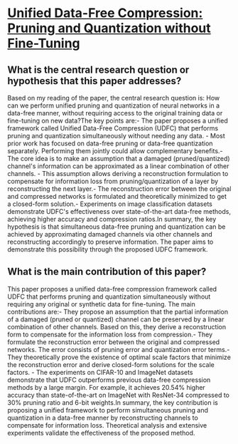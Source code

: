 # [Unified Data-Free Compression: Pruning and Quantization without   Fine-Tuning](https://arxiv.org/abs/2308.07209)

## What is the central research question or hypothesis that this paper addresses?

Based on my reading of the paper, the central research question is: How can we perform unified pruning and quantization of neural networks in a data-free manner, without requiring access to the original training data or fine-tuning on new data?The key points are:- The paper proposes a unified framework called Unified Data-Free Compression (UDFC) that performs pruning and quantization simultaneously without needing any data. - Most prior work has focused on data-free pruning or data-free quantization separately. Performing them jointly could allow complementary benefits.- The core idea is to make an assumption that a damaged (pruned/quantized) channel's information can be approximated as a linear combination of other channels. - This assumption allows deriving a reconstruction formulation to compensate for information loss from pruning/quantization of a layer by reconstructing the next layer.- The reconstruction error between the original and compressed networks is formulated and theoretically minimized to get a closed-form solution.- Experiments on image classification datasets demonstrate UDFC's effectiveness over state-of-the-art data-free methods, achieving higher accuracy and compression ratios.In summary, the key hypothesis is that simultaneous data-free pruning and quantization can be achieved by approximating damaged channels via other channels and reconstructing accordingly to preserve information. The paper aims to demonstrate this possibility through the proposed UDFC framework.


## What is the main contribution of this paper?

This paper proposes a unified data-free compression framework called UDFC that performs pruning and quantization simultaneously without requiring any original or synthetic data for fine-tuning. The main contributions are:- They propose an assumption that the partial information of a damaged (pruned or quantized) channel can be preserved by a linear combination of other channels. Based on this, they derive a reconstruction form to compensate for the information loss from compression.- They formulate the reconstruction error between the original and compressed networks. The error consists of pruning error and quantization error terms.- They theoretically prove the existence of optimal scale factors that minimize the reconstruction error and derive closed-form solutions for the scale factors. - The experiments on CIFAR-10 and ImageNet datasets demonstrate that UDFC outperforms previous data-free compression methods by a large margin. For example, it achieves 20.54% higher accuracy than state-of-the-art on ImageNet with ResNet-34 compressed to 30% pruning ratio and 6-bit weights.In summary, the key contribution is proposing a unified framework to perform simultaneous pruning and quantization in a data-free manner by reconstructing channels to compensate for information loss. Theoretical analysis and extensive experiments validate the effectiveness of the proposed method.
